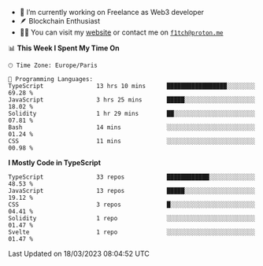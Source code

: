- 🔭 I’m currently working on Freelance as Web3 developer
- 🪶 Blockchain Enthusiast
- 👨‍💻 You can visit my [website](https://f1tch.xyz) or contact me on [`f1tch@proton.me`](mailto:f1tch@proton.me)

<!--START_SECTION:waka-->
📊 **This Week I Spent My Time On** 

```text
🕑︎ Time Zone: Europe/Paris

💬 Programming Languages: 
TypeScript               13 hrs 10 mins      █████████████████░░░░░░░░   69.28 % 
JavaScript               3 hrs 25 mins       █████░░░░░░░░░░░░░░░░░░░░   18.02 % 
Solidity                 1 hr 29 mins        ██░░░░░░░░░░░░░░░░░░░░░░░   07.81 % 
Bash                     14 mins             ░░░░░░░░░░░░░░░░░░░░░░░░░   01.24 % 
CSS                      11 mins             ░░░░░░░░░░░░░░░░░░░░░░░░░   00.98 % 
```

**I Mostly Code in TypeScript** 

```text
TypeScript               33 repos            ████████████░░░░░░░░░░░░░   48.53 % 
JavaScript               13 repos            █████░░░░░░░░░░░░░░░░░░░░   19.12 % 
CSS                      3 repos             █░░░░░░░░░░░░░░░░░░░░░░░░   04.41 % 
Solidity                 1 repo              ░░░░░░░░░░░░░░░░░░░░░░░░░   01.47 % 
Svelte                   1 repo              ░░░░░░░░░░░░░░░░░░░░░░░░░   01.47 % 
```




 Last Updated on 18/03/2023 08:04:52 UTC
<!--END_SECTION:waka-->
